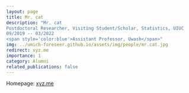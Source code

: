 ```yaml
---
layout: page
title: Mr. cat
description: "Mr. cat
Postdoctoral Researcher, Visiting Student/Scholar, Statistics, UIUC
09/2019 -- 03/2022
<span style='color:blue'>Assistant Professor, Uwash</span>"
img: ../umich-foreseer.github.io/assets/img/people/mr.cat.jpg
redirect: xyz.me
importance: 1
category: Alumni
related_publications: false
---
```

Homepage: [xyz.me](xyz.me)
